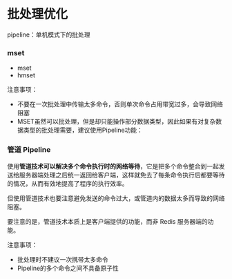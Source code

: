 # 批处理优化

pipeline：单机模式下的批处理



### mset

- mset
- hmset



注意事项：

- 不要在一次批处理中传输太多命令，否则单次命令占用带宽过多，会导致网络阻塞
- MSET虽然可以批处理，但是却只能操作部分数据类型，因此如果有对复杂数据类型的批处理需要，建议使用Pipeline功能：



### 管道 Pipeline

使用**管道技术可以解决多个命令执行时的网络等待**，它是把多个命令整合到一起发送给服务器端处理之后统一返回给客户端，这样就免去了每条命令执行后都要等待的情况，从而有效地提高了程序的执行效率。

但使用管道技术也要注意避免发送的命令过大，或管道内的数据太多而导致的网络阻塞。

要注意的是，管道技术本质上是客户端提供的功能，而非 Redis 服务器端的功能。



注意事项：

- 批处理时不建议一次携带太多命令
- Pipeline的多个命令之间不具备原子性

